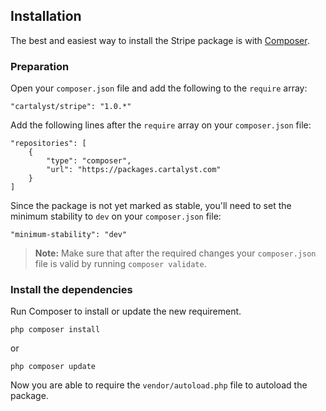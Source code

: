 ## Installation

The best and easiest way to install the Stripe package is with [Composer](http://getcomposer.org).

### Preparation

Open your `composer.json` file and add the following to the `require` array:

	"cartalyst/stripe": "1.0.*"

Add the following lines after the `require` array on your `composer.json` file:

	"repositories": [
		{
			"type": "composer",
			"url": "https://packages.cartalyst.com"
		}
	]

Since the package is not yet marked as stable, you'll need to set the minimum stability to `dev` on your `composer.json` file:

	"minimum-stability": "dev"

> **Note:** Make sure that after the required changes your `composer.json` file is valid by running `composer validate`.

### Install the dependencies

Run Composer to install or update the new requirement.

	php composer install

or

	php composer update

Now you are able to require the `vendor/autoload.php` file to autoload the package.

